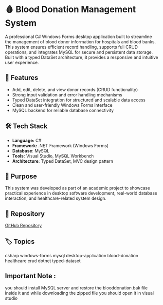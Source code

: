 # 🩸 Blood Donation Management System

A professional C# Windows Forms desktop application built to streamline the management of blood donor information for hospitals and blood banks. This system ensures efficient record handling, supports full CRUD operations, and integrates MySQL for secure and persistent data storage. Built with a typed DataSet architecture, it provides a responsive and intuitive user experience.

## 📌 Features

- Add, edit, delete, and view donor records (CRUD functionality)
- Strong input validation and error handling mechanisms
- Typed DataSet integration for structured and scalable data access
- Clean and user-friendly Windows Forms interface
- MySQL backend for reliable database connectivity

## 🛠️ Tech Stack

- **Language:** C#
- **Framework:** .NET Framework (Windows Forms)
- **Database:** MySQL
- **Tools:** Visual Studio, MySQL Workbench
- **Architecture:** Typed DataSet, MVC design pattern

## 🎯 Purpose

This system was developed as part of an academic project to showcase practical experience in desktop software development, real-world database interaction, and healthcare-related system design.

## 🔗 Repository

[GitHub Repository](https://github.com/ryn2004t)

## 🏷️ Topics

csharp
windows-forms
mysql
desktop-application
blood-donation
healthcare
crud
dotnet
typed-dataset


## Important Note :
you should install MySQL server and restore the blooddonation.bak file inside it
and while downloading the zipped file you should open it in visual studio
